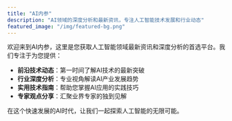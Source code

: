```yaml
---
title: "AI内参"
description: "AI领域的深度分析和最新资讯，专注人工智能技术发展和行业动态"
featured_image: "/img/featured-bg.png"
---
```


欢迎来到AI内参，这里是您获取人工智能领域最新资讯和深度分析的首选平台。我们专注于为您提供：

- **前沿技术动态**：第一时间了解AI技术的最新突破
- **行业深度分析**：专业视角解读AI产业发展趋势
- **实用技术指南**：帮助您掌握AI应用的实践技巧
- **专家观点分享**：汇聚业界专家的独到见解

在这个快速发展的AI时代，让我们一起探索人工智能的无限可能。